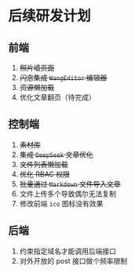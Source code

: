 # 后续研发计划

## 前端

1. ~~照片墙页面~~
2. ~~闪念集成 `WangEditor` 编辑器~~
3. ~~资源懒加载~~
4. 优化文章翻页（待完成）



## 控制端

1. ~~素材库~~
2. ~~集成 `DeepSeek` 文章优化~~
3. ~~文件列表懒加载~~
4. ~~优化 RBAC 权限~~
5. ~~批量通过 `Markdown` 文件导入文章~~
6. 文件上传多个导致偶尔无法复制
7. 修改前端 `ico` 图标没有效果



## 后端

1. 约束指定域名才能调用后端接口
2. 对外开放的 post 接口做个频率限制